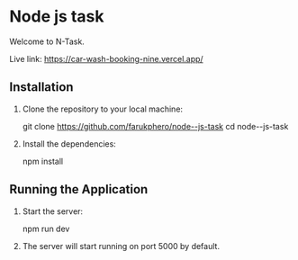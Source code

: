 # Node js task

Welcome to N-Task. 

Live link: https://car-wash-booking-nine.vercel.app/

## Installation

1. Clone the repository to your local machine:

    git clone https://github.com/farukphero/node--js-task
    cd node--js-task
    

2. Install the dependencies:

    npm install

## Running the Application

1. Start the server:

 
   npm run dev
 

2. The server will start running on port 5000 by default.



